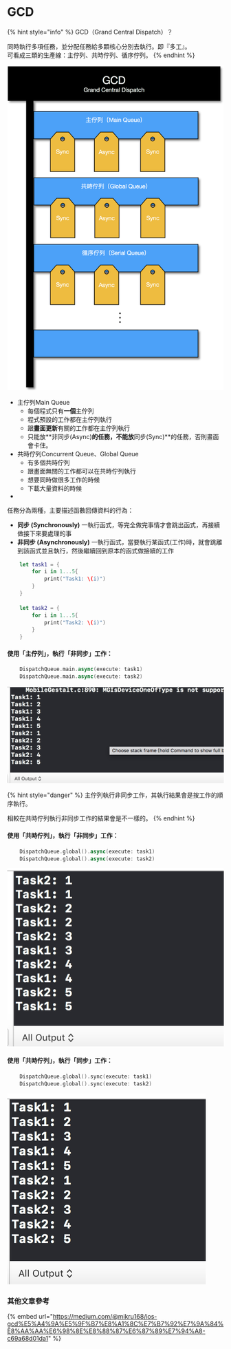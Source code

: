# GCD

{% hint style="info" %}
GCD（Grand Central Dispatch）？

同時執行多項任務，並分配任務給多顆核心分別去執行。即『多工』。  
可看成三類的生產線：主佇列、共時佇列、循序佇列。
{% endhint %}

![](../.gitbook/assets/ying-mu-kuai-zhao-20190121-xia-wu-8.10.01.png)

* 主佇列Main Queue
  * 每個程式只有**一個**主佇列
  * 程式預設的工作都在主佇列執行
  * 跟**畫面更新**有關的工作都在主佇列執行
  * 只能放**非同步\(Async\)**的任務，**不能**放**同步\(Sync\)**的任務，否則畫面會卡住。
* 共時佇列Concurrent Queue、Global Queue
  * 有多個共時佇列
  * 跟畫面無關的工作都可以在共時佇列執行
  * 想要同時做很多工作的時候
  * 下載大量資料的時候
* 
任務分為兩種，主要描述函數回傳資料的行為：

* **同步 \(Synchronously\)** 一執行函式，等完全做完事情才會跳出函式，再接續做接下來要處理的事
* **非同步 \(Asynchronously\)** 一執行函式，當要執行某函式\(工作\)時，就會跳離到該函式並且執行，然後繼續回到原本的函式做接續的工作

```swift
    let task1 = {
        for i in 1...5{
            print("Task1: \(i)")
        }
    }
        
    let task2 = {
        for i in 1...5{
            print("Task2: \(i)")
        }
    }  
```

#### 使用「主佇列」，執行「非同步」工作：

```swift
    DispatchQueue.main.async(execute: task1)
    DispatchQueue.main.async(execute: task2)
```

![&#x57F7;&#x884C;&#x7D50;&#x679C;&#xFF1A;&#x4F9D;&#x5E8F;&#x6309;&#x7167;&#x5DE5;&#x4F5C;&#x9806;&#x5E8F;&#x57F7;&#x884C;](../.gitbook/assets/ying-mu-kuai-zhao-20190121-xia-wu-9.35.46.png)

{% hint style="danger" %}
主佇列執行非同步工作，其執行結果會是按工作的順序執行。

相較在共時佇列執行非同步工作的結果會是不一樣的。
{% endhint %}

#### 使用「共時佇列」，執行「非同步」工作：

```swift
    DispatchQueue.global().async(execute: task1)
    DispatchQueue.global().async(execute: task2)
```

![&#x57F7;&#x884C;&#x7D50;&#x679C;&#xFF1A;&#x540C;&#x6642;&#x57F7;&#x884C;&#x591A;&#x9805;&#x5DE5;&#x4F5C;](../.gitbook/assets/ying-mu-kuai-zhao-20190121-xia-wu-8.42.08.png)

#### 使用「共時佇列」，執行「同步」工作：

```swift
    DispatchQueue.global().sync(execute: task1)
    DispatchQueue.global().sync(execute: task2)
```

![&#x57F7;&#x884C;&#x7D50;&#x679C;&#xFF1A;&#x4F9D;&#x5E8F;&#x6309;&#x7167;&#x5DE5;&#x4F5C;&#x9806;&#x5E8F;&#x57F7;&#x884C;](../.gitbook/assets/ying-mu-kuai-zhao-20190121-xia-wu-8.43.08.png)

### 其他文章參考

{% embed url="https://medium.com/@mikru168/ios-gcd%E5%A4%9A%E5%9F%B7%E8%A1%8C%E7%B7%92%E7%9A%84%E8%AA%AA%E6%98%8E%E8%88%87%E6%87%89%E7%94%A8-c69a68d01da1" %}



